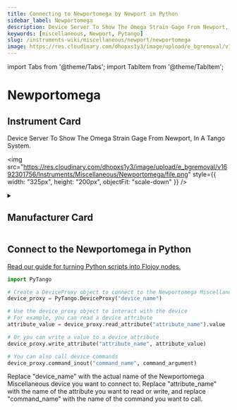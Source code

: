 ```yaml
---
title: Connecting to Newportomega by Newport in Python
sidebar_label: Newportomega
description: Device Server To Show The Omega Strain Gage From Newport, In A Tango System.
keywords: [miscellaneous, Newport, Pytango]
slug: /instruments-wiki/miscellaneous/newport/newportomega
image: https://res.cloudinary.com/dhopxs1y3/image/upload/e_bgremoval/v1692301756/Instruments/Miscellaneous/Newportomega/file.png
---
```


import Tabs from '@theme/Tabs';
import TabItem from '@theme/TabItem';

# Newportomega

## Instrument Card

<div className="flex">

<div>

Device Server To Show The Omega Strain Gage From Newport, In A Tango System.

</div>

<img src="https://res.cloudinary.com/dhopxs1y3/image/upload/e_bgremoval/v1692301756/Instruments/Miscellaneous/Newportomega/file.png" style={{ width: "325px", height: "200px", objectFit: "scale-down" }} />

</div>

<details>
<summary><h2>Manufacturer Card</h2></summary>

<img src="https://res.cloudinary.com/dhopxs1y3/image/upload/e_bgremoval/v1692125992/Instruments/Vendor%20Logos/Newport.png" style={{ width: "100%", height: "170px",objectFit: "scale-down" }} />

Newport provides a wide range of photonics technology and products designed to enhance the capabilities and productivity of our customers' applications. <a href="https://www.newport.com/">Website</a>.

<ul>
  <li>Headquarters: Irvine, California, United States</li>
  <li>Yearly Revenue (millions, USD): 3500.0</li>
</ul>
</details>

## Connect to the Newportomega in Python

[Read our guide for turning Python scripts into Flojoy nodes.](https://docs.flojoy.ai/custom-nodes/creating-custom-node/)
<Tabs>
<TabItem value="Pytango" label="Pytango">

```python
import PyTango

# Create a DeviceProxy object to connect to the Newportomega Miscellaneous device
device_proxy = PyTango.DeviceProxy("device_name")

# Use the device_proxy object to interact with the device
# For example, you can read a device attribute
attribute_value = device_proxy.read_attribute("attribute_name").value

# Or you can write a value to a device attribute
device_proxy.write_attribute("attribute_name", attribute_value)

# You can also call device commands
device_proxy.command_inout("command_name", command_argument)
```

Replace "device_name" with the actual name of the Newportomega Miscellaneous device you want to connect to. Replace "attribute_name" with the name of the attribute you want to read or write, and replace "command_name" with the name of the command you want to call.

</TabItem>
</Tabs>
